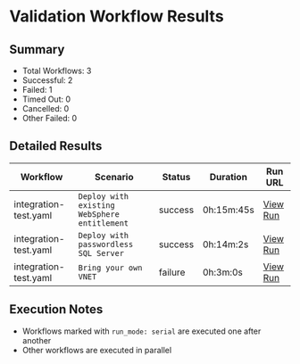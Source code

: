 # Validation Workflow Results

## Summary
- Total Workflows: 3
- Successful: 2
- Failed: 1
- Timed Out: 0
- Cancelled: 0
- Other Failed: 0

## Detailed Results

| Workflow | Scenario | Status | Duration | Run URL |
|----------|----------|---------|-----------|----------|
| integration-test.yaml | `Deploy with existing WebSphere entitlement` | success | 0h:15m:45s | [View Run](https://github.com/azure-javaee/azure.websphere-traditional.singleserver/actions/runs/17199948167) |
| integration-test.yaml | `Deploy with passwordless SQL Server` | success | 0h:14m:2s | [View Run](https://github.com/azure-javaee/azure.websphere-traditional.singleserver/actions/runs/17199949743) |
| integration-test.yaml | `Bring your own VNET` | failure | 0h:3m:0s | [View Run](https://github.com/azure-javaee/azure.websphere-traditional.singleserver/actions/runs/17199951330) |


## Execution Notes
- Workflows marked with `run_mode: serial` are executed one after another
- Other workflows are executed in parallel
